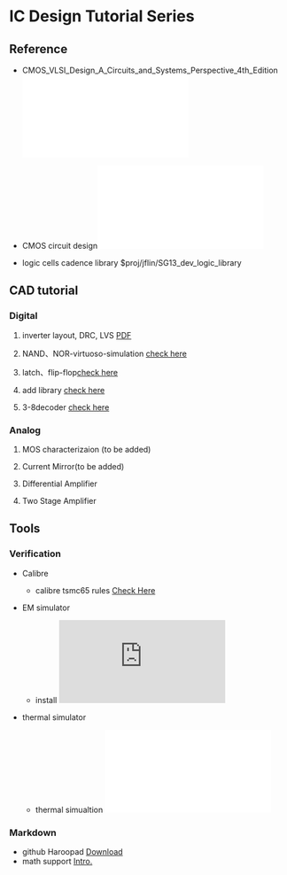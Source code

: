 # IC Design Tutorial Series
## Reference
- CMOS_VLSI_Design_A_Circuits_and_Systems_Perspective_4th_Edition ![ebook](./app/cmos_vlsi.pdf)
- CMOS circuit design![ebook](./app/baker.pdf)

- logic cells cadence library $proj/jflin/SG13_dev_logic_library


## CAD tutorial

### Digital
1. inverter layout, DRC, LVS [PDF](./inverter/t1_inverter.pdf)

1. NAND、NOR-virtuoso-simulation [check here](NAND、NOR-virtuoso-simulation/NAND与NOR的virtuoso仿真.md)

1. latch、flip-flop[check here](dff/dff-virtuoso-simulation.md)

1. add library [check here](https://github.com/very3b/Susee/blob/master/add%20library.md)

1. 3-8decoder [check here](3-8decoder.md)

### Analog

1. MOS characterizaion  (to be added)

1. Current Mirror(to be added)

1. Differential Amplifier

1. Two Stage Amplifier

## Tools
### Verification
* Calibre
	- calibre tsmc65 rules [Check Here](./cal/calibre.md)

* EM simulator
	- install ![check here](https://github.com/very3b/Susee/blob/master/app/install%20sonnet.md)

* thermal simulator
	- thermal simualtion ![links](./thermal/README.md)

### Markdown
- github Haroopad [Download](./app/Haroopad-v0.13.1-win-x64.zip)
- math support [Intro.](https://www.jianshu.com/p/1ff6e833e2e6)






